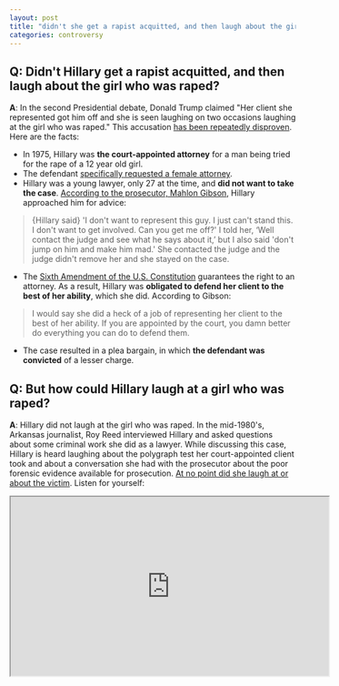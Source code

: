 ```yaml
---
layout: post
title: "didn't she get a rapist acquitted, and then laugh about the girl who was raped?"
categories: controversy
---
```


## Q: Didn't Hillary get a rapist acquitted, and then laugh about the girl who was raped?  

**A**: In the second Presidential debate, Donald Trump claimed "Her client she represented
got him off and she is seen laughing on two occasions laughing at the girl who was raped." This accusation [has been repeatedly disproven](http://www.politico.com/blogs/2016-presidential-debate-fact-check/2016/10/trump-is-wrong-hillary-clinton-did-not-laugh-about-the-rape-of-a-12-year-old-229455#ixzz4MiTn0Cwt). Here are the facts:

* In 1975, Hillary was **the court-appointed attorney** for a man being tried for the rape of a 12 year old girl. 
* The defendant [specifically requested a female attorney](http://politicalticker.blogs.cnn.com/2014/06/25/prosecutor-in-controversial-case-says-clinton-had-no-choice-but-to-defend-rapist/comment-page-1/). 
* Hillary was a young lawyer, only 27 at the time, and **did not want to take the case**. [According to the prosecutor, Mahlon Gibson](http://politicalticker.blogs.cnn.com/2014/06/25/prosecutor-in-controversial-case-says-clinton-had-no-choice-but-to-defend-rapist/comment-page-1/), Hillary approached him for advice:

> {Hillary said} 'I don't want to represent this guy. I just can't stand this. I don't want to get involved. Can you get me off?' I told her, ‘Well contact the judge and see what he says about it,’ but I also said 'don't jump on him and make him mad.' She contacted the judge and the judge didn't remove her and she stayed on the case.

* The [Sixth Amendment of the U.S. Constitution](http://constitution.findlaw.com/amendment6.html) guarantees the right to an attorney. As a result, Hillary was **obligated to defend her client to the best of her ability**, which she did. According to Gibson:

> I would say she did a heck of a job of representing her client to the best of her ability. If you are appointed by the court, you damn better do everything you can do to defend them.

* The case resulted in a plea bargain, in which **the defendant was convicted** of a lesser charge.

## Q: But how could Hillary laugh at a girl who was raped?

**A**: Hillary did not laugh at the girl who was raped. In the mid-1980's, Arkansas journalist, Roy Reed interviewed Hillary and asked questions about some criminal work she did as a lawyer. While discussing this case, Hillary is heard laughing about the polygraph test her court-appointed client took and about a conversation she had with the prosecutor about the poor forensic evidence available for prosecution. [At no point did she laugh at or about the victim](https://www.factcheck.org/2016/06/clintons-1975-rape-case/). Listen for yourself:

<iframe width="560" height="315" src="https://www.youtube.com/embed/e2f13f2awK4" allowfullscreen></iframe>
